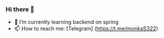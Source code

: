 ### Hi there 👋

<!--
**JustAlex322/JustAlex322** is a ✨ _special_ ✨ repository because its `README.md` (this file) appears on your GitHub profile.

Here are some ideas to get you started:
-->
- 🌱 I’m currently learning backend on spring
- 📫 How to reach me: [Telegram] (https://t.me/monkaS322)

